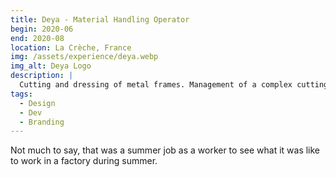 ```yaml
---
title: Deya - Material Handling Operator
begin: 2020-06
end: 2020-08
location: La Crèche, France
img: /assets/experience/deya.webp
img_alt: Deya Logo
description: |
  Cutting and dressing of metal frames. Management of a complex cutting machine with 2 temporary workers under my direction
tags:
  - Design
  - Dev
  - Branding
---
```


Not much to say, that was a summer job as a worker to see what it was like to work in a factory during summer.
